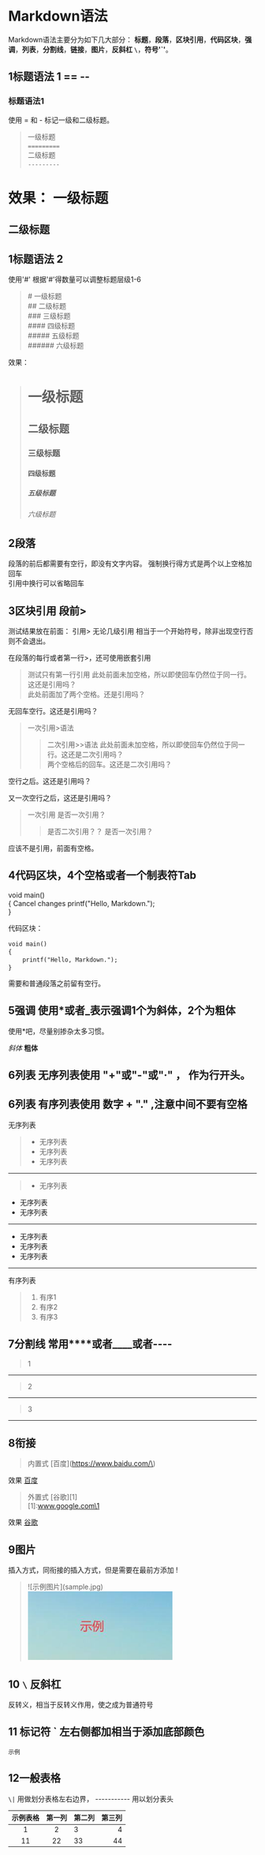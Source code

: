 # Markdown语法


Markdown语法主要分为如下几大部分：
**标题**，**段落**，**区块引用**，**代码区块**，**强调**，**列表**，**分割线**，**链接**，**图片**，**反斜杠 `\`**，**符号'`'**。



## 1标题语法 1 ==  --

### 标题语法1
使用 = 和 - 标记一级和二级标题。
> 一级标题   
> `=========`   
> 二级标题  
> `---------`

效果：
一级标题   
=========   
二级标题
---------  

## 1标题语法 2
使用'#'
根据'#'得数量可以调整标题层级1-6
> \# 一级标题   
> \## 二级标题   
> \### 三级标题   
> \#### 四级标题   
> \##### 五级标题   
> \###### 六级标题    

效果：
> # 一级标题   
> ## 二级标题   
> ### 三级标题   
> #### 四级标题   
> ##### 五级标题   
> ###### 六级标题


## 2段落

段落的前后都需要有空行，即没有文字内容。
强制换行得方式是两个以上空格加回车     
引用中换行可以省略回车

## 3区块引用 段前>

测试结果放在前面：
引用\> 无论几级引用 相当于一个开始符号，除非出现空行否则不会退出。

在段落的每行或者第一行>，还可使用嵌套引用
>测试只有第一行引用
此处前面未加空格，所以即使回车仍然位于同一行。这还是引用吗？  
此处前面加了两个空格。还是引用吗？

无回车空行。这还是引用吗？   

>一次引用\>语法
>>二次引用\>>语法
此处前面未加空格，所以即使回车仍然位于同一行。这还是二次引用吗？  
两个空格后的回车。这还是二次引用吗？

空行之后。这还是引用吗？

又一次空行之后，这还是引用吗？

>一次引用
>是否一次引用？     
>>是否二次引用？？
>是否一次引用？

应该不是引用，前面有空格。

## 4代码区块，4个空格或者一个制表符Tab

void main()    
{    Cancel changes
    printf("Hello, Markdown.");    
}    

代码区块：

    void main()
    {
        printf("Hello, Markdown.");
    }  

需要和普通段落之前留有空行。

## 5强调 使用\*或者\_表示强调1个为斜体，2个为粗体
使用*吧，尽量别掺杂太多习惯。

*斜体*
**粗体**

## 6列表  无序列表使用  "+"或"-"或"·" ， 作为行开头。
## 6列表  有序列表使用 数字 + "." ,注意中间不要有空格

无序列表

> - 无序列表
> - 无序列表
> - 无序列表

************

> - 无序列表  
- 无序列表
- 无序列表

************

- 无序列表
- 无序列表
- 无序列表

*****************

有序列表
> 1. 有序1
> 2. 有序2
> 3. 有序3

## 7分割线 常用****或者____或者----

>1      
********

>2        
________

>3     
-----------------


## 8衔接  

> 内置式
\[百度\]\(https://www.baidu.com/\)

效果 [百度](https://www.baidu.com/)     

> 外置式
\[谷歌\]\[1\]      
\[1\]\:www.google.com\1

效果 [谷歌][谷歌1]      


 [谷歌1]:https://www.google.com     





## 9图片
插入方式，同衔接的插入方式，但是需要在最前方添加 \! 

> \!\[示例图片\]\(sample.jpg\)     
![示例图片内](sample.jpg)


## 10 `\` 反斜杠
反转义，相当于反转义作用，使之成为普通符号

## 11 标记符 \` 左右侧都加相当于添加底部颜色

`示例`

## 12一般表格

 `\|` 用做划分表格左右边界， \----------- 用以划分表头

 |示例表格|第一列|第二列|第三列|
 |:-:|:-:|:--|---:|
 |1|2|3|4|
 |11|22|33|44|




 




 




















